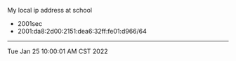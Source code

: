 My local ip address at school
* 2001sec
* 2001:da8:2d00:2151:dea6:32ff:fe01:d966/64

---
Tue Jan 25 10:00:01 AM CST 2022
